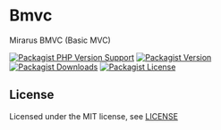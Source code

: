 # Bmvc

Mirarus BMVC (Basic MVC)

[![Packagist PHP Version Support](https://img.shields.io/packagist/php-v/mirarus/bmvc?style=for-the-badge)](https://packagist.org/packages/mirarus/bmvc)
[![Packagist Version](https://img.shields.io/packagist/v/mirarus/bmvc?style=flat-square)](https://packagist.org/packages/mirarus/bmvc)
[![Packagist Downloads](https://img.shields.io/packagist/dt/mirarus/bmvc?style=for-the-badge)](https://packagist.org/packages/mirarus/bmvc)
[![Packagist License](https://img.shields.io/packagist/l/mirarus/bmvc?style=flat-square)](https://packagist.org/packages/mirarus/bmvc)


## License

Licensed under the MIT license, see [LICENSE](LICENSE)

